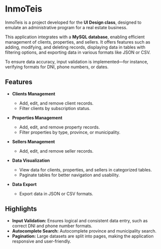 # InmoTeis
InmoTeis is a project developed for the **UI Design class**, designed to emulate an administrative program for a real estate business.

This application integrates with a **MySQL database**, enabling efficient management of clients, properties, and sellers. It offers features such as adding, modifying, and deleting records, displaying data in tables with filtering options, and exporting data in various formats like JSON or CSV.

To ensure data accuracy, input validation is implemented—for instance, verifying formats for DNI, phone numbers, or dates.

## Features
- **Clients Management**

  - Add, edit, and remove client records.
  - Filter clients by subscription status.
    
- **Properties Management**

  - Add, edit, and remove property records.
  - Filter properties by type, province, or municipality.
    
- **Sellers Management**

  - Add, edit, and remove seller records.
- **Data Visualization**

  - View data for clients, properties, and sellers in categorized tables.
  - Paginate tables for better navigation and usability.
- **Data Export**

  - Export data in JSON or CSV formats.
    
## Highlights
- **Input Validation:** Ensures logical and consistent data entry, such as correct DNI and phone number formats.
- **Autocomplete Search:** Autocomplete province and municipality search.
- **Pagination:** Large datasets are split into pages, making the application responsive and user-friendly.
